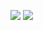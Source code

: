 ![](https://github-readme-stats.vercel.app/api?username=chairowell&show_icons=true) ![](https://github-readme-stats.vercel.app/api/top-langs/?username=chairowell&layout=compact)
